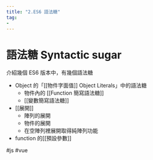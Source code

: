 ```yaml
---
title: "2.ES6 語法糖"
tag: 
- 
---
```

# 語法糖 Syntactic sugar

介紹幾個 ES6 版本中，有幾個語法糖
- Object 的「[[物件字面值]] Object Literals」中的語法糖
	- 物件內的 [[Function 簡寫語法糖]]
	- [[變數簡寫語法糖]]
- [[展開]]
	- 陣列的展開
	- 物件的展開
	- 在空陣列裡展開取得純陣列功能
-  function 的[[預設參數]]





#js #vue